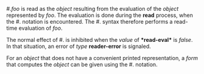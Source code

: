  

#.*foo* is read as the *object* resulting from the evaluation of the *object* represented by *foo*. The evaluation is done during the **read** process, when the #. notation is encountered. The #. syntax therefore performs a read-time evaluation of *foo*. 

The normal effect of #. is inhibited when the *value* of **\*read-eval\*** is *false*. In that situation, an error of *type* **reader-error** is signaled. 

For an *object* that does not have a convenient printed representation, a *form* that computes the *object* can be given using the #. notation. 

